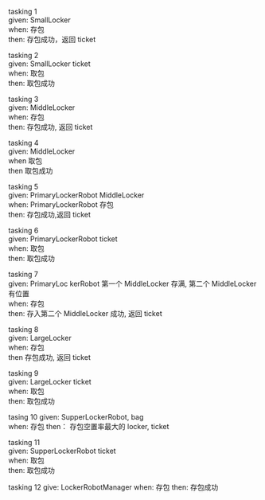 
tasking 1  
given: SmallLocker  
when: 存包  
then: 存包成功，返回 ticket  

tasking 2   
given: SmallLocker ticket  
when: 取包  
then: 取包成功  

tasking 3  
given: MiddleLocker  
when: 存包  
then: 存包成功, 返回 ticket  

tasking 4  
given: MiddleLocker  
when 取包  
then 取包成功  

tasking 5  
given: PrimaryLockerRobot  MiddleLocker  
when: PrimaryLockerRobot 存包  
then: 存包成功,返回 ticket  

tasking 6  
given: PrimaryLockerRobot ticket  
when: 取包  
then: 取包成功  

tasking 7  
given: PrimaryLoc kerRobot 第一个 MiddleLocker 存满, 第二个 MiddleLocker 有位置  
when: 存包  
then: 存入第二个 MiddleLocker 成功, 返回 ticket  

tasking 8  
given: LargeLocker  
when: 存包  
then 存包成功, 返回 ticket  

tasking 9  
given: LargeLocker ticket  
when: 取包  
then: 取包成功  

tasing 10
given: SupperLockerRobot, bag  
when: 存包
then： 存包空置率最大的 locker, ticket

tasking 11  
given: SupperLockerRobot ticket  
when: 取包  
then: 取包成功  

tasking 12
give: LockerRobotManager
when: 存包
then: 存包成功





